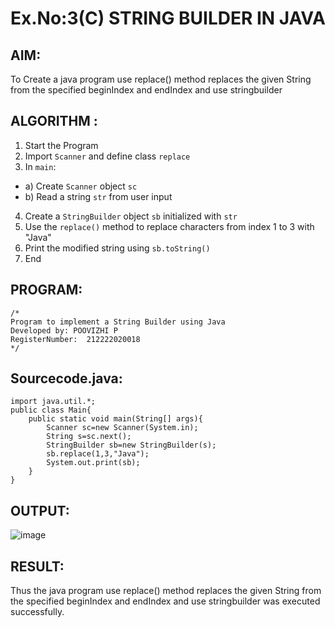 # Ex.No:3(C)    STRING BUILDER IN JAVA

## AIM:
To Create a java program use replace() method replaces the given String from the specified beginIndex and endIndex and use stringbuilder

## ALGORITHM :
1.  Start the Program
2.	Import `Scanner` and define class `replace`
3.	In `main`:
-	a) Create `Scanner` object `sc`
-	b) Read a string `str` from user input
4.	Create a `StringBuilder` object `sb` initialized with `str`
5.	Use the `replace()` method to replace characters from index 1 to 3 with "Java"
6.	Print the modified string using `sb.toString()`
7.	End


## PROGRAM:
 ```
/*
Program to implement a String Builder using Java
Developed by: POOVIZHI P
RegisterNumber:  212222020018
*/
```

## Sourcecode.java:
~~~
import java.util.*;
public class Main{
    public static void main(String[] args){
        Scanner sc=new Scanner(System.in);
        String s=sc.next();
        StringBuilder sb=new StringBuilder(s);
        sb.replace(1,3,"Java");
        System.out.print(sb);
    }
}
~~~
## OUTPUT:
![image](https://github.com/user-attachments/assets/18a143c4-6144-4175-bc4c-745adf92a2c8)

## RESULT:
Thus the java program use replace() method replaces the given String from the specified beginIndex and endIndex and use stringbuilder was executed successfully.



